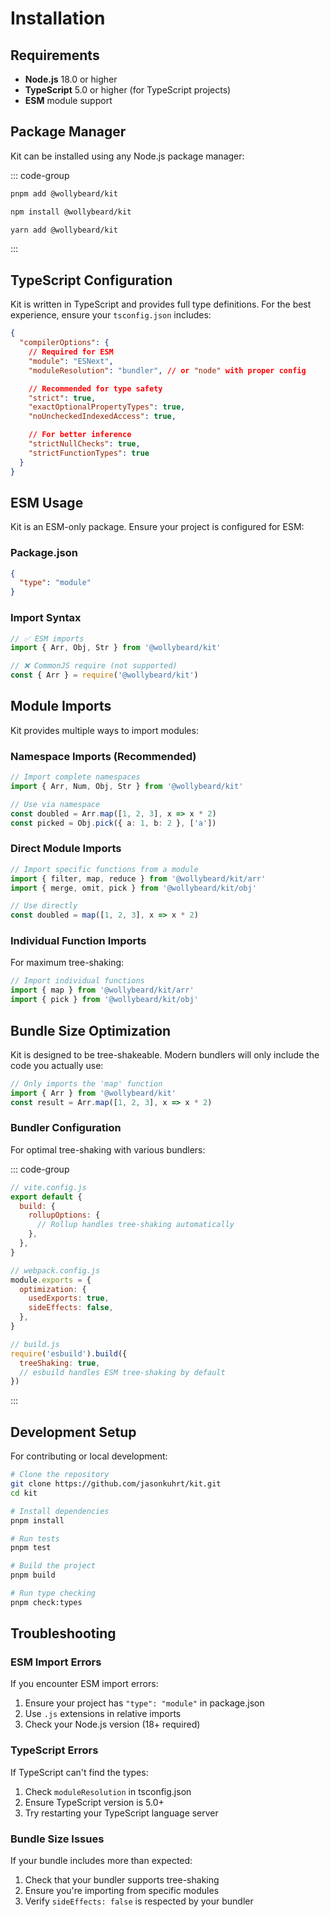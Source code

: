 # Installation

## Requirements

- **Node.js** 18.0 or higher
- **TypeScript** 5.0 or higher (for TypeScript projects)
- **ESM** module support

## Package Manager

Kit can be installed using any Node.js package manager:

::: code-group

```bash [pnpm (recommended)]
pnpm add @wollybeard/kit
```

```bash [npm]
npm install @wollybeard/kit
```

```bash [yarn]
yarn add @wollybeard/kit
```

:::

## TypeScript Configuration

Kit is written in TypeScript and provides full type definitions. For the best experience, ensure your `tsconfig.json` includes:

```json
{
  "compilerOptions": {
    // Required for ESM
    "module": "ESNext",
    "moduleResolution": "bundler", // or "node" with proper config

    // Recommended for type safety
    "strict": true,
    "exactOptionalPropertyTypes": true,
    "noUncheckedIndexedAccess": true,

    // For better inference
    "strictNullChecks": true,
    "strictFunctionTypes": true
  }
}
```

## ESM Usage

Kit is an ESM-only package. Ensure your project is configured for ESM:

### Package.json

```json
{
  "type": "module"
}
```

### Import Syntax

```typescript
// ✅ ESM imports
import { Arr, Obj, Str } from '@wollybeard/kit'

// ❌ CommonJS require (not supported)
const { Arr } = require('@wollybeard/kit')
```

## Module Imports

Kit provides multiple ways to import modules:

### Namespace Imports (Recommended)

```typescript
// Import complete namespaces
import { Arr, Num, Obj, Str } from '@wollybeard/kit'

// Use via namespace
const doubled = Arr.map([1, 2, 3], x => x * 2)
const picked = Obj.pick({ a: 1, b: 2 }, ['a'])
```

### Direct Module Imports

```typescript
// Import specific functions from a module
import { filter, map, reduce } from '@wollybeard/kit/arr'
import { merge, omit, pick } from '@wollybeard/kit/obj'

// Use directly
const doubled = map([1, 2, 3], x => x * 2)
```

### Individual Function Imports

For maximum tree-shaking:

```typescript
// Import individual functions
import { map } from '@wollybeard/kit/arr'
import { pick } from '@wollybeard/kit/obj'
```

## Bundle Size Optimization

Kit is designed to be tree-shakeable. Modern bundlers will only include the code you actually use:

```typescript
// Only imports the 'map' function
import { Arr } from '@wollybeard/kit'
const result = Arr.map([1, 2, 3], x => x * 2)
```

### Bundler Configuration

For optimal tree-shaking with various bundlers:

::: code-group

```javascript [Vite]
// vite.config.js
export default {
  build: {
    rollupOptions: {
      // Rollup handles tree-shaking automatically
    },
  },
}
```

```javascript [Webpack]
// webpack.config.js
module.exports = {
  optimization: {
    usedExports: true,
    sideEffects: false,
  },
}
```

```javascript [esbuild]
// build.js
require('esbuild').build({
  treeShaking: true,
  // esbuild handles ESM tree-shaking by default
})
```

:::

## Development Setup

For contributing or local development:

```bash
# Clone the repository
git clone https://github.com/jasonkuhrt/kit.git
cd kit

# Install dependencies
pnpm install

# Run tests
pnpm test

# Build the project
pnpm build

# Run type checking
pnpm check:types
```

## Troubleshooting

### ESM Import Errors

If you encounter ESM import errors:

1. Ensure your project has `"type": "module"` in package.json
2. Use `.js` extensions in relative imports
3. Check your Node.js version (18+ required)

### TypeScript Errors

If TypeScript can't find the types:

1. Check `moduleResolution` in tsconfig.json
2. Ensure TypeScript version is 5.0+
3. Try restarting your TypeScript language server

### Bundle Size Issues

If your bundle includes more than expected:

1. Check that your bundler supports tree-shaking
2. Ensure you're importing from specific modules
3. Verify `sideEffects: false` is respected by your bundler
